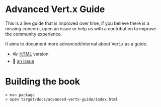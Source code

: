 # Advanced Vert.x Guide

This is a live guide that is improved over time, if you believe there is a missing concern, open an issue or help us with a contribution to improve the community experience.

It aims to document more advanced/internal about Vert.x as a guide.

- 👓 [HTML](https://vert-x3.github.io/advanced-vertx-guide/index.html) version
- 👊 [an issue](https://github.com/vert-x3/advanced-vertx-guide/issues)

# Building the book

```
> mvn package
> open target/docs/advanced-vertx-guide/index.html
```
